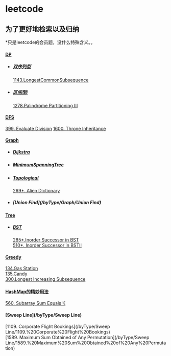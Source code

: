 # leetcode
## 为了更好地检索以及归纳  
*只是leetcode的会员题，没什么特殊含义。。
#### [DP](/DP)  
* ##### [双序列型](/DP/双序列型)  
    [1143.LongestCommonSubsequence]()
* ##### [区间型I](/DP/区间型I)    
    [1278.Palindrome Partitioning III](DP/区间型I/src/_1278_PalindromePartitioningIII.java)  

#### [DFS](/byType/dfs)  
[399. Evaluate Division](/byType/dfs/graph/399.%20Evaluate%20Division)
[1600. Throne Inheritance](/byType/Design/1600.%20Throne%20Inheritance)  


#### [Graph](/byType/Graph)  
* ##### [Dijkstra](/byType/Graph/Dijkstra)
* ##### [MinimumSpanningTree](/byType/Graph/MinimumSpanningTree)
* ##### [Topological](/byType/Graph/Topological)  
    [269*. Alien Dictionary](/byType/Graph/Topological/269.%20Alien%20Dictionary)  
* ##### [Union Find](/byType/Graph/Union Find)  
    
     
#### [Tree](/byType/Tree)
* ##### [BST](/byType/Tree/BST)  
    [285*.Inorder Successor in BST](/byType/Tree/BST/285.%20Inorder%20Successor%20in%20BST)  
    [510*. Inorder Successor in BSTII](/byType/Tree/BST/510.%20Inorder%20Successor%20in%20BST%20II)

#### [Greedy](/Greedy)  
[134.Gas Station](/Greedy/134.Gas%20Station)  
[135.Candy](/Greedy/135.Candy)  
[300.Longest Increasing Subsequence](/Greedy/300.Longest%20Increasing%20Subsequence)  

#### [HashMap的精妙用法](/byType/HashMap的精妙用法)  
[560. Subarray Sum Equals K](/byType/HashMap的精妙用法/560.%20Subarray%20Sum%20Equals%20K)  

#### [Sweep Line](/byType/Sweep Line)  
[1109. Corporate Flight Bookings](/byType/Sweep Line/1109.%20Corporate%20Flight%20Bookings)  
[1589. Maximum Sum Obtained of Any Permutation](/byType/Sweep Line/1589.%20Maximum%20Sum%20Obtained%20of%20Any%20Permutation)
